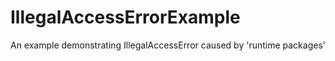 # IllegalAccessErrorExample
An example demonstrating IllegalAccessError caused by 'runtime packages'

